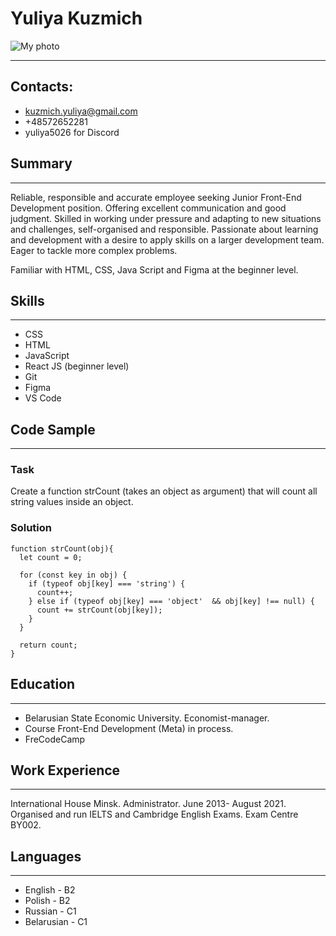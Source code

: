 # **Yuliya Kuzmich**

![My photo]()
**************************************************************
## **Contacts**:
* kuzmich.yuliya@gmail.com
* +48572652281
* yuliya5026 for Discord

## **Summary**
*************************************************************
Reliable, responsible and accurate employee seeking Junior Front-End Development position. Offering excellent communication and good judgment. 
Skilled in working under pressure and adapting to new situations and challenges, self-organised and responsible.
Passionate about learning and development with a desire to apply skills on a larger development team. 
Eager to tackle more complex problems.

Familiar with HTML, CSS, Java Script and Figma at the beginner level.

## **Skills**
*************************************************************
- CSS 
- HTML
- JavaScript
- React JS (beginner level)
- Git
- Figma
- VS Code

## **Code Sample**
*************************************************************
### Task
Create a function strCount (takes an object as argument) that will count all string values inside an object.
### Solution
```
function strCount(obj){
  let count = 0;

  for (const key in obj) {
    if (typeof obj[key] === 'string') { 
      count++;
    } else if (typeof obj[key] === 'object'  && obj[key] !== null) {
      count += strCount(obj[key]); 
    }
  }

  return count;
}
```

## **Education**
*************************************************************
- Belarusian State Economic University. Economist-manager.
- Course Front-End Development (Meta) in process.
- FreCodeCamp

## **Work Experience**
*************************************************************
International House Minsk. Administrator. June 2013- August 2021.
Organised and run IELTS and Cambridge English Exams. Exam Centre BY002.

## **Languages**
*************************************************************
- English - B2
- Polish - B2
- Russian - C1
- Belarusian - C1 